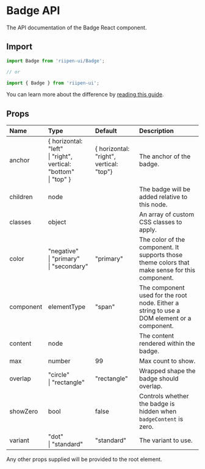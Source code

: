 <!--- This documentation is automatically generated, do not try to edit it. -->

# Badge API

<p class="description">The API documentation of the Badge React component.</p>

## Import

```js
import Badge from 'riipen-ui/Badge';

// or

import { Badge } from 'riipen-ui';
```

You can learn more about the difference by [reading this guide](/guides/bundle-size).

## Props

| Name | Type | Default | Description |
|:-----|:-----|:--------|:------------|
| <span class="prop-name">anchor</span> | <span class="prop-type">{ horizontal: "left"<br>&#124;&nbsp;"right", vertical: "bottom"<br>&#124;&nbsp;"top" }</span> | <span class="prop-default">{  horizontal: "right",  vertical: "top"}</span> | The anchor of the badge. |
| <span class="prop-name">children</span> | <span class="prop-type">node</span> |  | The badge will be added relative to this node. |
| <span class="prop-name">classes</span> | <span class="prop-type">object</span> |  | An array of custom CSS classes to apply. |
| <span class="prop-name">color</span> | <span class="prop-type">"negative"<br>&#124;&nbsp;"primary"<br>&#124;&nbsp;"secondary"</span> | <span class="prop-default">"primary"</span> | The color of the component. It supports those theme colors that make sense for this component. |
| <span class="prop-name">component</span> | <span class="prop-type">elementType</span> | <span class="prop-default">"span"</span> | The component used for the root node. Either a string to use a DOM element or a component. |
| <span class="prop-name">content</span> | <span class="prop-type">node</span> |  | The content rendered within the badge. |
| <span class="prop-name">max</span> | <span class="prop-type">number</span> | <span class="prop-default">99</span> | Max count to show. |
| <span class="prop-name">overlap</span> | <span class="prop-type">"circle"<br>&#124;&nbsp;"rectangle"</span> | <span class="prop-default">"rectangle"</span> | Wrapped shape the badge should overlap. |
| <span class="prop-name">showZero</span> | <span class="prop-type">bool</span> | <span class="prop-default">false</span> | Controls whether the badge is hidden when `badgeContent` is zero. |
| <span class="prop-name">variant</span> | <span class="prop-type">"dot"<br>&#124;&nbsp;"standard"</span> | <span class="prop-default">"standard"</span> | The variant to use. |


Any other props supplied will be provided to the root element.